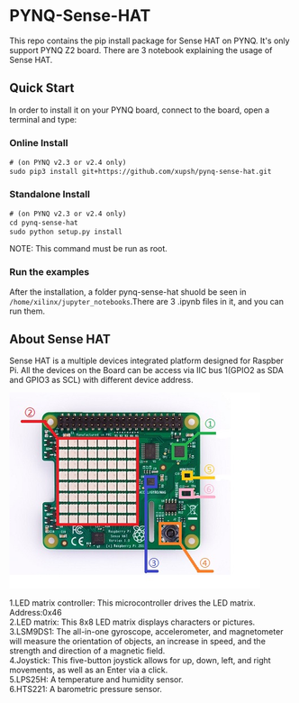# PYNQ-Sense-HAT

This repo contains the pip install package for Sense HAT on PYNQ. It's only support PYNQ Z2 board. There are 3 notebook explaining the usage of Sense HAT.

## Quick Start

In order to install it on your PYNQ board, connect to the board, open a terminal and type:

### Online Install
```shell
# (on PYNQ v2.3 or v2.4 only)
sudo pip3 install git+https://github.com/xupsh/pynq-sense-hat.git
```
### Standalone Install
```shell
# (on PYNQ v2.3 or v2.4 only)
cd pynq-sense-hat
sudo python setup.py install
```

NOTE: This command must be run as root.

### Run the examples  
After the installation, a folder pynq-sense-hat shuold be seen in `/home/xilinx/jupyter_notebooks`.There are 3 .ipynb files in it, and you can run them.

## About Sense HAT

Sense HAT is a multiple devices integrated platform designed for Raspber Pi. All the devices on the Board can be access via IIC bus 1(GPIO2 as SDA and GPIO3 as SCL) with different device address. 

![](./boards/Pynq-Z2/notebooks/data/Sense_HAT_intro.jpg)

1.LED matrix controller: This microcontroller drives the LED matrix. Address:0x46  
2.LED matrix: This 8x8 LED matrix displays characters or pictures.  
3.LSM9DS1: The all-in-one gyroscope, accelerometer, and magnetometer will measure the orientation of objects, an increase in speed, and the strength and direction of a magnetic field.  
4.Joystick: This five-button joystick allows for up, down, left, and right movements, as well as an Enter via a click.  
5.LPS25H: A temperature and humidity sensor.  
6.HTS221: A barometric pressure sensor.  
